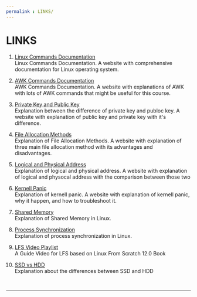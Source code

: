 ```yaml
---
permalink : LINKS/
---
```


# LINKS

1. [Linux Commands Documentation](https://docs.rockylinux.org/books/admin_guide/03-commands/)<br>
Linux Commands Documentation. A website with comprehensive documentation for Linux operating system.

2. [AWK Commands Documentation](https://www.geeksforgeeks.org/awk-command-unixlinux-examples/)<br>
AWK Commands Documentation. A website with explanations of AWK with lots of AWK commands that might be useful for this course.

3. [Private Key and Public Key](https://www.tutorialspoint.com/difference-between-private-key-and-public-key)<br>
Explanation between the difference of private key and publoc key. A website with explanation of public key and private key with it's difference.

4. [File Allocation Methods](https://www.geeksforgeeks.org/file-allocation-methods/)<br>
Explanation of File Allocation Methods. A website with explanation of three main file allocation method with its advantages and disadvantages.

5. [Logical and Physical Address](https://www.geeksforgeeks.org/logical-and-physical-address-in-operating-system/)<br>
Explanation of logical and physical address. A website with explanation of logical and physocal address with the comparison between those two

6. [Kernell Panic](https://www.redhat.com/sysadmin/linux-kernel-panic)<br>
Explanation of kernell panic. A website with explanation of kernell panic, why it happen, and how to troubleshoot it.

7. [Shared Memory](https://www.scaler.com/topics/shared-memory-linux/)<br>
Explanation of Shared Memory in Linux.

8. [Process Synchronization](https://www.tutorialspoint.com/process-synchronization-in-linux)<br>
Explanation of process synchronization in Linux.

9. [LFS Video Playlist](https://youtube.com/playlist?list=PLyc5xVO2uDsA5QPbtj_eYU8J0qrvU6315&si=attqtgPxQH3oXQ67)<br>
A Guide Video for LFS based on Linux From Scratch 12.0 Book

10. [SSD vs HDD](https://byjus.com/free-ias-prep/difference-between-ssd-and-hdd/)<br>
Explanation about the differences between SSD and HDD

<br>
<hr>
